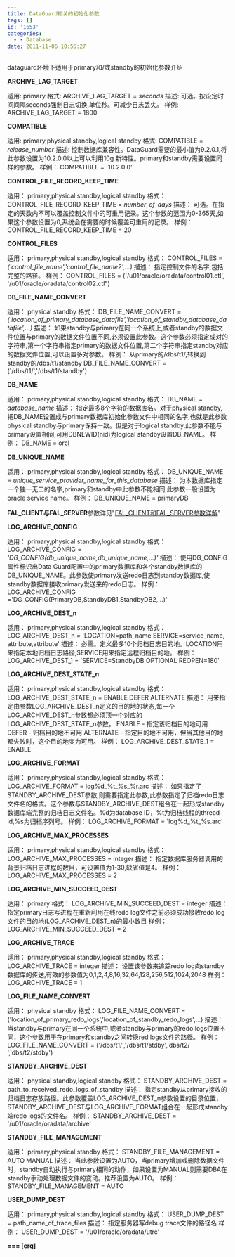 ```yaml
---
title: DataGuard相关的初始化参数
tags: []
id: '1653'
categories:
  - - Database
date: 2011-11-06 10:56:27
---
```


dataguard环境下适用于primary和/或standby的初始化参数介绍
<!-- more -->
**ARCHIVE_LAG_TARGET**

适用: primary
格式: ARCHIVE_LAG_TARGET = _seconds_
描述: 可选。按设定时间间隔seconds强制日志切换,单位秒。可减少日志丢失。
样例: ARCHIVE_LAG_TARGET = 1800

**COMPATIBLE**

适用: primary,physical standby,logical standby
格式: COMPATIBLE = _release_number_
描述: 控制数据库兼容性。DataGuard需要的最小值为9.2.0.1,将此参数设置为10.2.0.0以上可以利用10g 新特性。primary和standby需要设置同样的参数。
样例： COMPATIBLE = '10.2.0.0'

**CONTROL_FILE_RECORD_KEEP_TIME**

适用： primary,physical standby,logical standby
格式： CONTROL_FILE_RECORD_KEEP_TIME = _number_of_days_
描述： 可选。在指定的天数内不可以覆盖控制文件中的可重用记录。这个参数的范围为0-365天,如果这个参数设置为0,系统会在需要的时候覆盖可重用的记录。
样例： CONTROL_FILE_RECORD_KEEP_TIME = 20

**CONTROL_FILES**

适用： primary,physical standby,logical standby
格式： CONTROL_FILES = _('control_file_name','control_file_name2',...)_
描述： 指定控制文件的名字,包括完整的路径。
样例： CONTROL_FILES = ('/u01/oracle/oradata/control01.ctl', 
'/u01/oracle/oradata/control02.ctl")

**DB_FILE_NAME_CONVERT**

适用： physical standby
格式： DB_FILE_NAME_CONVERT = _('location_of_primary_database_datafile','location_of_standby_database_datafile',...)_
描述： 如果standby与primary在同一个系统上,或者standby的数据文件位置与primary的数据文件位置不同,必须设置此参数。这个参数必须指定成对的字符串,第一个字符串指定primary的数据文件位置,第二个字符串指定standby对应的数据文件位置,可以设置多对参数。
样例： 从primary的/dbs/t1/,转换到standby的/dbs/t1/standby
DB_FILE_NAME_CONVERT = ('/dbs/t1/','/dbs/t1/standby')

**DB_NAME**

适用： primary,physical standby,logical standby
格式： DB_NAME = _database_name_
描述： 指定最多8个字符的数据库名。对于physical standby,把DB_NAME设置成与primary数据库初始化参数文件中相同的名字,也就是此参数physical standby与primary保持一致。但是对于logical standby,此参数不能与primary设置相同,可用DBNEWID(nid)为logical standby设置DB_NAME。
样例： DB_NAME = orcl

**DB_UNIQUE_NAME**

适用： primary,physical standby,logical standby
格式： DB_UNIQUE_NAME = _unique_service_provider_name_for_this_database_
描述： 为本数据库指定一个独一无二的名字,primary和standby中此参数不能相同,此参数一般设置为oracle service name。
样例： DB_UNIQUE_NAME = primaryDB

**FAL_CLIENT与FAL_SERVER**参数详见"[FAL_CLIENT和FAL_SERVER参数详解](https://openwares.net/database/fal_client_fal_server.html)"

**LOG_ARCHIVE_CONFIG**

适用： primary,physical standby,logical standby
格式： LOG_ARCHIVE_CONFIG = _'DG_CONFIG(db_unique_name,db_unique_name,...)'_
描述： 使用DG_CONFIG属性标识出Data Guard配置中的primary数据库和各个standby数据库的DB_UNIQUE_NAME。此参数使primary发送redo日志到standby数据库,使standby数据库接收primary发送来的redo日志。
样例： LOG_ARCHIVE_CONFIG ='DG_CONFIG(PrimaryDB,StandbyDB1,StandbyDB2,...)'

**LOG_ARCHIVE_DEST_n**

适用： primary,physical standby,logical standby
格式： LOG_ARCHIVE_DEST_n = 'LOCATION=path_name SERVICE=service_name, attribute,attribute'
描述： 必需。定义最多10个归档日志目的地。LOCATION用来指定本地归档日志路径,SERVICE用来指定远程归档目的地。
样例： LOG_ARCHIVE_DEST_1 = 'SERVICE=StandbyDB OPTIONAL REOPEN=180'

**LOG_ARCHIVE_DEST_STATE_n**

适用： primary,physical standby,logical standby
格式： LOG_ARCHIVE_DEST_STATE_n = ENABLE DEFER ALTERNATE
描述： 用来指定由参数LOG_ARCHIVE_DEST_n定义的目的地的状态,每一个LOG_ARCHIVE_DEST_n参数都必须顶一个对应的LOG_ARCHIVE_DEST_STATE_n参数。
ENABLE - 指定该归档目的地可用
DEFER - 归档目的地不可用
ALTERNATE - 指定目的地不可用，但当其他目的地都失败时，这个目的地变为可用。
样例： LOG_ARCHIVE_DEST_STATE_1 = ENABLE

**LOG_ARCHIVE_FORMAT**

适用： primary,physical standby,logical standby
格式： LOG_ARCHIVE_FORMAT = log%d_%t_%s_%r.arc
描述： 如果指定了STANDBY_ARCHIVE_DEST参数,则需要指定此参数,此参数指定了归档redo日志文件名的格式。这个参数与STANDBY_ARCHIVE_DEST组合在一起形成standby数据库端完整的归档日志文件名。%d为database ID，%t为归档线程的thread id,%s为归档序列号。
样例： LOG_ARCHIVE_FORMAT = 'log%d_%t_%s.arc'

**LOG_ARCHIVE_MAX_PROCESSES**

适用： primary,physical standby,logical standby
格式： LOG_ARCHIVE_MAX_PROCESSES = integer
描述： 指定数据库服务器调用的背景归档日志进程的数目，可设置值为1-30,缺省值是4。
样例： LOG_ARCHIVE_MAX_PROCESSES = 2

**LOG_ARCHIVE_MIN_SUCCEED_DEST**

适用： primary
格式： LOG_ARCHIVE_MIN_SUCCEED_DEST = integer
描述： 指定primary日志写进程在重新利用在线redo log文件之前必须成功接收redo log文件的目的地(LOG_ARCHIVE_DEST_n)的最小数目
样例： LOG_ARCHIVE_MIN_SUCCEED_DEST = 2

**LOG_ARCHIVE_TRACE**

适用： primary,physical standby,logical standby
格式： LOG_ARCHIVE_TRACE = integer
描述： 设置该参数来追踪redo log向standby数据库的传送,有效的参数值为0,1,2,4,8,16,32,64,128,256,512,1024,2048
样例： LOG_ARCHIVE_TRACE = 1

**LOG_FILE_NAME_CONVERT**

适用： physical standby
格式： LOG_FILE_NAME_CONVERT = ('location_of_primary_redo_logs','location_of_standby_redo_logs',...)
描述： 当standby与primary在同一个系统中,或者standby与primary的redo logs位置不同，这个参数用于在primary和standby之间转换red logs文件的路径。
样例： LOG_FILE_NAME_CONVERT = ('/dbs/t1/','/dbs/t1/stdby','dbs/t2/ ','dbs/t2/stdby')

**STANDBY_ARCHIVE_DEST**

适用： physical standby,logical standby
格式： STANDBY_ARCHIVE_DEST = path_to_received_redo_logs_of_standby
描述： 指定standby从primary接收的归档日志存放路径。此参数覆盖LOG_ARCHIVE_DEST_n参数设置的目录位置，STANDBY_ARCHIVE_DEST与LOG_ARCHIVE_FORMAT组合在一起形成standby端redo logs的文件名。
样例： STANDBY_ARCHIVE_DEST = '/u01/oracle/oradata/archive'

**STANDBY_FILE_MANAGEMENT**

适用： primary,physical standby
格式： STANDBY_FILE_MANAGEMENT = AUTO MANUAL
描述： 当此参数设置为AUTO，当primary增加或删除数据文件时，standby自动执行与primary相同的动作，如果设置为MANUAL则需要DBA在standby手动处理数据文件的变动。推荐设置为AUTO。
样例： STANDBY_FILE_MANAGEMENT = AUTO

**USER_DUMP_DEST**

适用： primary,physical standby,logical standby
格式： USER_DUMP_DEST = path_name_of_trace_files
描述： 指定服务器写debug trace文件的路径名
样例： USER_DUMP_DEST = '/u01/oracle/oradata/utrc'

**\===
\[erq\]**